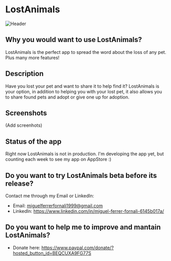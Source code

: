 # LostAnimals

![Header](https://user-images.githubusercontent.com/56566735/161317149-1abb07bf-3c39-4b5b-aec5-23fc957c7204.png)


## Why you would want to use LostAnimals?
LostAnimals is the perfect app to spread the word about the loss of any pet. Plus many more features!


## Description
Have you lost your pet and want to share it to help find it? LostAnimals is your option, in addition to helping you with your lost pet, it also allows you to share found pets and adopt or give one up for adoption.


## Screenshots
(Add screenhots)


## Status of the app
Right now LostAnimals is not in production. I'm developing the app yet, but counting each week to see my app on AppStore :)


## Do you want to try LostAnimals beta before its release?
Contact me through my Email or LinkedIn:
* Email: miguelferrerfornali1999@gmail.com
* LinkedIn: https://www.linkedin.com/in/miguel-ferrer-fornali-6145b017a/


## Do you want to help me to improve and mantain LostAnimals?
* Donate here: https://www.paypal.com/donate/?hosted_button_id=BEQCUXA9FG77S
